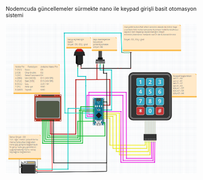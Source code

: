 Nodemcuda güncellemeler sürmekte nano ile keypad girişli basit otomasyon sistemi

![Açıklama](Ekran%20G%C3%B6r%C3%BCnt%C3%BCs%C3%BC%20(29).png)
